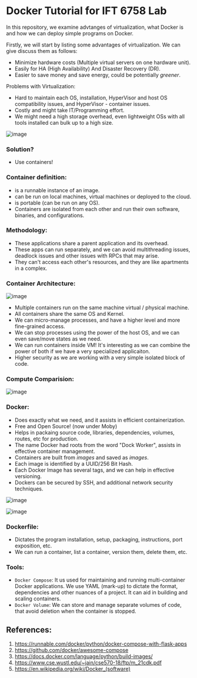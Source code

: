 # Docker Tutorial for IFT 6758 Lab

In this repository, we examine advtanges of virtualization, what Docker is and how we can deploy simple programs on Docker.

Firstly, we will start by listing some advantages of virtualization. We can give discuss them as follows: 

- Minimize hardware costs (Multiple virtual servers on one hardware unit).
- Easily for HA (High Availability) And Disaster Recovery (DR). 
- Easier to save money and save energy, could be potentially _greener_. 

Problems with Virtualization: 

- Hard to maintain each OS, installation, HyperVisor and host OS compatibility issues, and HyperVisor - container issues. 
- Costly and might take IT/Programming effort.
- We might need a high storage overhead, even lightweight OSs with all tools installed can bulk up to a high size.

![image](https://user-images.githubusercontent.com/20723780/143990359-17532e37-62fc-4fc0-8e23-c7914ff1b430.png)

### Solution? 

- Use containers! 

### Container definition: 

- is a runnable instance of an image. 
- can be run on local machines, virtual machines or deployed to the cloud.
- is portable (can be run on any OS).
- Containers are isolated from each other and run their own software, binaries, and configurations.

### Methodology: 
- These applications share a parent application and its overhead. 
- These apps can run separately, and we can avoid multithreading issues, deadlock issues and other issues with RPCs that may arise. 
- They can't access each other's resources, and they are like apartments in a complex. 

### Container Architecture: 

![image](https://user-images.githubusercontent.com/20723780/143990532-bc3b9d6b-1d67-4753-8b18-6f6cd4d2186f.png)

- Multiple containers run on the same machine virtual / physical machine. 
- All containers share the same OS and Kernel. 
- We can micro-manage processes, and have a higher level and more fine-grained access. 
- We can stop processes using the power of the host OS, and we can even save/move states as we need. 
- We can run containers inside VM! It's interesting as we can combine the power of both if we have a very specialized applicaiton. 
- Higher security as we are working with a very simple isolated block of code.


### Compute Comparision:

![image](https://user-images.githubusercontent.com/20723780/143990826-2309c269-5e52-48b3-ac73-fa58de183542.png)

### Docker: 

- Does exactly what we need, and it assists in efficient containerization. 
- Free and Open Source! (now under Moby)
- Helps in packaing source code, libraries, dependencies, volumes, routes, etc for production.
- The name Docker had roots from the word "Dock Worker", assists in effective container management. 
- Containers are built from _images_ and saved as _images_. 
- Each image is identified by a UUID/256 Bit Hash. 
- Each Docker Image has several tags, and we can help in effective versioning. 
- Dockers can be secured by SSH, and additional network security techniques. 

![image](https://user-images.githubusercontent.com/20723780/143991344-12ac2ac0-7bbc-444d-b43d-aeb92ec1d430.png)

![image](https://user-images.githubusercontent.com/20723780/143991532-b8d7e0d5-070b-4d01-aa6c-1ce058a0967e.png)

### Dockerfile:

- Dictates the program installation, setup, packaging, instructions, port exposition, etc. 
- We can run a container, list a container, version them, delete them, etc. 

### Tools: 

- `Docker Compose`: It us used for maintaining and running multi-container Docker applications. We use YAML (mark-up) to dictate the format, dependencies and other nuances of a project. It can aid in building and scaling containers.
- `Docker Volume`: We can store and manage separate volumes of code, that avoid deletion when the container is stopped. 

## References:

1. https://runnable.com/docker/python/docker-compose-with-flask-apps
2. https://github.com/docker/awesome-compose
3. https://docs.docker.com/language/python/build-images/
4. https://www.cse.wustl.edu/~jain/cse570-18/ftp/m_21cdk.pdf
5. https://en.wikipedia.org/wiki/Docker_(software)
